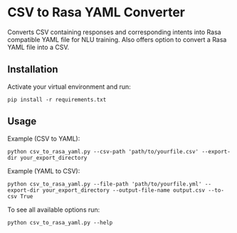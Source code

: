 # CSV to Rasa YAML Converter

Converts CSV containing responses and corresponding intents into Rasa compatible YAML file for NLU training. Also offers option to convert a Rasa YAML file into a CSV.

## Installation
Activate your virtual environment and run:
```
pip install -r requirements.txt
```

## Usage

Example (CSV to YAML):

```
python csv_to_rasa_yaml.py --csv-path 'path/to/yourfile.csv' --export-dir your_export_directory
```

Example (YAML to CSV):

```
python csv_to_rasa_yaml.py --file-path 'path/to/yourfile.yml' --export-dir your_export_directory --output-file-name output.csv --to-csv True
```

To see all available options run:

```
python csv_to_rasa_yaml.py --help
```